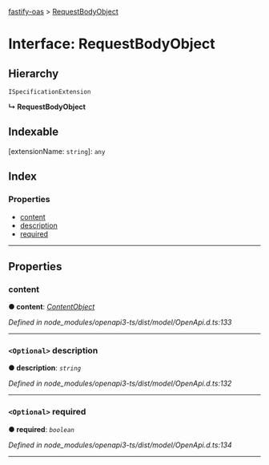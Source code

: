 [fastify-oas](../README.md) > [RequestBodyObject](../interfaces/requestbodyobject.md)

# Interface: RequestBodyObject

## Hierarchy

 `ISpecificationExtension`

**↳ RequestBodyObject**

## Indexable

\[extensionName: `string`\]:&nbsp;`any`
## Index

### Properties

* [content](requestbodyobject.md#content)
* [description](requestbodyobject.md#description)
* [required](requestbodyobject.md#required)

---

## Properties

<a id="content"></a>

###  content

**● content**: *[ContentObject](contentobject.md)*

*Defined in node_modules/openapi3-ts/dist/model/OpenApi.d.ts:133*

___
<a id="description"></a>

### `<Optional>` description

**● description**: *`string`*

*Defined in node_modules/openapi3-ts/dist/model/OpenApi.d.ts:132*

___
<a id="required"></a>

### `<Optional>` required

**● required**: *`boolean`*

*Defined in node_modules/openapi3-ts/dist/model/OpenApi.d.ts:134*

___

